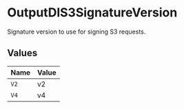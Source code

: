 # OutputDlS3SignatureVersion

Signature version to use for signing S3 requests.


## Values

| Name  | Value |
| ----- | ----- |
| `V2`  | v2    |
| `V4`  | v4    |